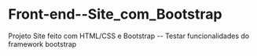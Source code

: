 # Front-end--Site_com_Bootstrap
Projeto Site feito com HTML/CSS e Bootstrap -- Testar funcionalidades do framework bootstrap
